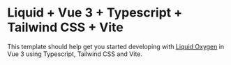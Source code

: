 # Liquid + Vue 3 + Typescript + Tailwind CSS + Vite

This template should help get you started developing with [Liquid Oxygen](https://emdgroup-liquid.github.io/liquid/) in Vue 3 using Typescript, Tailwind CSS and Vite.


